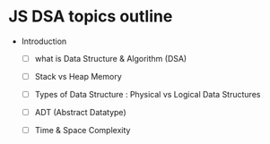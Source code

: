 # JS DSA topics outline

- Introduction
    - [ ] what is Data Structure & Algorithm (DSA)
    - [ ] Stack vs Heap Memory
    - [ ] Types of Data Structure : Physical vs Logical Data Structures
    - [ ] ADT (Abstract Datatype)
    - [ ] Time & Space Complexity



